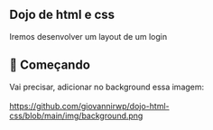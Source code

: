## Dojo de html e css
Iremos desenvolver um layout de um login

## 🚀 Começando
Vai precisar, adicionar no background essa imagem:<br /><br />
https://github.com/giovannirwp/dojo-html-css/blob/main/img/background.png
